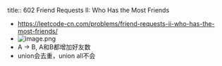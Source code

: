 title:: 602 Friend Requests II: Who Has the Most Friends

- https://leetcode-cn.com/problems/friend-requests-ii-who-has-the-most-friends/
- ![image.png](../assets/image_1647871266531_0.png)
- A -> B, A和B都增加好友数
- union会去重，union all不会